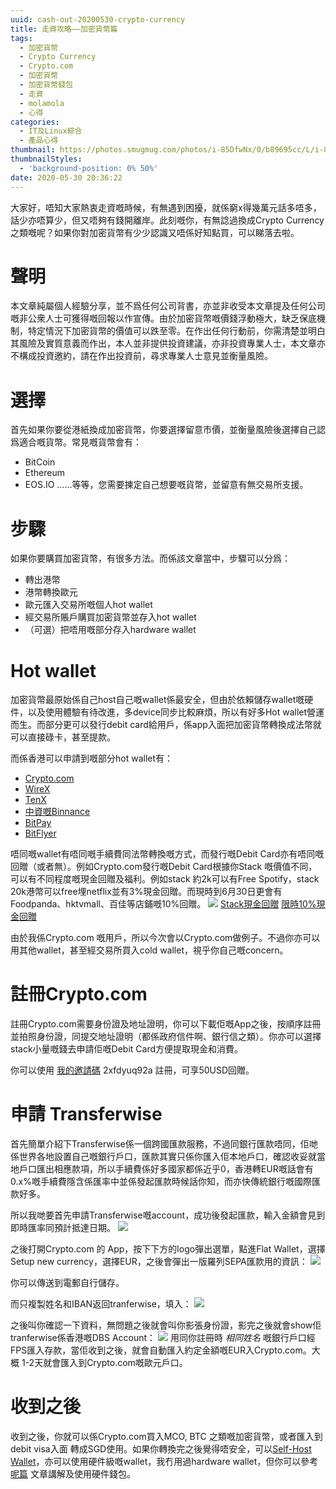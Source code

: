 ```yaml
---
uuid: cash-out-20200530-crypto-currency
title: 走資攻略——加密貨幣篇
tags:
  - 加密貨幣
  - Crypto Currency 
  - Crypto.com
  - 加密貨幣
  - 加密貨幣錢包
  - 走資
  - molamola
  - 心得
categories:
  - IT及Linux綜合
  - 產品心得
thumbnail: https://photos.smugmug.com/photos/i-85DfwNx/0/b89695cc/L/i-85DfwNx-L.png
thumbnailStyles:
  - 'background-position: 0% 50%'
date: 2020-05-30 20:36:22
---
```


大家好，唔知大家熱衷走資嘅時候，有無遇到困擾，就係窮x得幾萬元話多唔多，話少亦唔算少，但又唔夠有錢開離岸。此刻嘅你，有無諗過換成Crypto Currency之類嘅呢？如果你對加密貨幣有少少認識又唔係好知點買，可以睇落去啦。

# 聲明
本文章純屬個人經驗分享，並不爲任何公司背書，亦並非收受本文章提及任何公司嘅非公衆人士可獲得嘅回報以作宣傳。由於加密貨幣嘅價錢浮動極大，缺乏保底機制，特定情況下加密貨幣的價值可以跌至零。在作出任何行動前，你需清楚並明白其風險及實質意義而作出，本人並非提供投資建議，亦非投資專業人士，本文章亦不構成投資邀約，請在作出投資前，尋求專業人士意見並衡量風險。

# 選擇
首先如果你要從港紙換成加密貨幣，你要選擇留意市價，並衡量風險後選擇自己認爲適合嘅貨幣。常見嘅貨幣會有：
- BitCoin
- Ethereum
-  EOS.IO
……等等，您需要揀定自己想要嘅貨幣，並留意有無交易所支援。

# 步驟
如果你要購買加密貨幣，有很多方法。而係該文章當中，步驟可以分爲：
- 轉出港幣
- 港幣轉換歐元
- 歐元匯入交易所嘅個人hot wallet
- 經交易所賬戶購買加密貨幣並存入hot wallet
- （可選）把唔用嘅部分存入hardware wallet

# Hot wallet
加密貨幣最原始係自己host自己嘅wallet係最安全，但由於依賴儲存wallet嘅硬件，以及使用體驗有待改進，多device同步比較麻煩，所以有好多Hot wallet營運而生。而部分更可以發行debit card給用戶，係app入面把加密貨幣轉換成法幣就可以直接碌卡，甚至提款。

而係香港可以申請到嘅部分hot wallet有：
- [Crypto.com](https://crypto.com/)
- [WireX](https://wirexapp.com/en/card)
- [TenX](https://tenx.tech/)
- [中資嘅Binnance](https://www.binance.com)
- [BitPay](https://bitpay.com/)
- [BitFlyer](https://bitflyer.com/ja-jp/)

唔同嘅wallet有唔同嘅手續費同法幣轉換嘅方式，而發行嘅Debit Card亦有唔同嘅回贈（或者無）。例如Crypto.com發行嘅Debit Card根據你Stack 嘅價值不同，可以有不同程度嘅現金回贈及福利。例如stack 約2k可以有Free Spotify，stack 20k港幣可以free埋netflix並有3%現金回贈。而現時到6月30日更會有Foodpanda、hktvmall、百佳等店鋪嘅10%回贈。
![](https://photos.smugmug.com/photos/i-HqXtHrn/0/044510cb/XL/i-HqXtHrn-XL.png)
[Stack現金回贈](https://crypto.com/en/cards.html)
[限時10%現金回贈](https://blog.crypto.com/new-food-and-grocery-brands-added-with-up-to-10-back-on-mco-visa-card/)

由於我係Crypto.com 嘅用戶，所以今次會以Crypto.com做例子。不過你亦可以用其他wallet，甚至經交易所買入cold wallet，視乎你自己嘅concern。

# 註冊Crypto.com
註冊Crypto.com需要身份證及地址證明，你可以下載佢嘅App之後，按順序註冊並拍照身份證，同提交地址證明（都係政府信件啊、銀行信之類）。你亦可以選擇stack小量嘅錢去申請佢嘅Debit Card方便提取現金和消費。

你可以使用 [我的邀請碼](https://platinum.crypto.com/r/2xfdyuq92a) 2xfdyuq92a 註冊，可享50USD回贈。

# 申請 Transferwise
首先簡單介紹下Transferwise係一個跨國匯款服務，不過同銀行匯款唔同，佢哋係世界各地設置自己嘅銀行戶口，匯款其實只係你匯入佢本地戶口，確認收妥就當地戶口匯出相應款項，所以手續費係好多國家都係近乎0，香港轉EUR嘅話會有0.x%嘅手續費隱含係匯率中並係發起匯款時候話你知，而亦快傳統銀行嘅國際匯款好多。

所以我哋要首先申請Transferwise嘅account，成功後發起匯款，輸入金額會見到即時匯率同預計抵達日期。
![](https://photos.smugmug.com/photos/i-85DfwNx/0/b89695cc/L/i-85DfwNx-L.png)

之後打開Crypto.com 的 App，按下下方的logo彈出選單，點進Flat Wallet，選擇Setup new currency，選擇EUR，之後會彈出一版羅列SEPA匯款用的資訊：
![](https://photos.smugmug.com/photos/i-Qpmbdvw/0/a62b7546/X2/i-Qpmbdvw-X2.jpg)

你可以傳送到電郵自行儲存。

而只複製姓名和IBAN返回tranferwise，填入：
![](https://photos.smugmug.com/photos/i-dpkxggF/0/f68b0624/M/i-dpkxggF-M.png)

之後叫你確認一下資料，無問題之後就會叫你影張身份證，影完之後就會show佢tranferwise係香港嘅DBS Account：
![](https://photos.smugmug.com/photos/i-TfHvzcK/0/f0d83c3b/L/i-TfHvzcK-L.png)
用同你註冊時 *相同姓名* 嘅銀行戶口經FPS匯入存款，當佢收到之後，就會自動匯入約定金額嘅EUR入Crypto.com。大概 1-2天就會匯入到Crypto.com嘅歐元戶口。

# 收到之後
收到之後，你就可以係Crypto.com買入MCO, BTC 之類嘅加密貨幣，或者匯入到debit visa入面 轉成SGD使用。如果你轉換完之後覺得唔安全，可以[Self-Host Wallet](https://www.cryptocompare.com/wallets/#/overview)，亦可以使用硬件級嘅wallet，我冇用過hardware wallet，但你可以參考 [呢篇](https://blockgeeks.com/guides/best-hardware-wallets-comparative-list-blockgeeks/) 文章講解及使用硬件錢包。